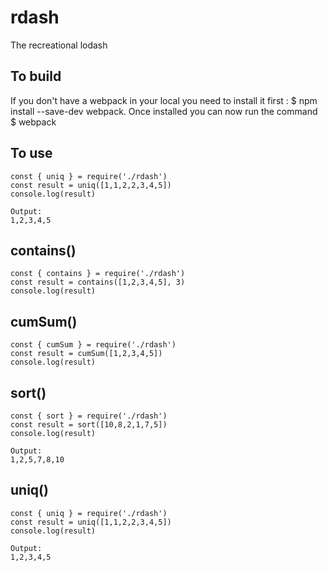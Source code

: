 # rdash
The recreational lodash

## To build
If you don't have a webpack in your local you need to install it first : $ npm install --save-dev webpack. Once installed you can now run the command    
$ webpack

## To use
    const { uniq } = require('./rdash')
    const result = uniq([1,1,2,2,3,4,5])
    console.log(result)

    Output:
    1,2,3,4,5

## contains()
    const { contains } = require('./rdash')
    const result = contains([1,2,3,4,5], 3)
    console.log(result)

## cumSum()
    const { cumSum } = require('./rdash')
    const result = cumSum([1,2,3,4,5])
    console.log(result)

## sort()
    const { sort } = require('./rdash')
    const result = sort([10,8,2,1,7,5])
    console.log(result)

    Output:
    1,2,5,7,8,10

## uniq()
    const { uniq } = require('./rdash')
    const result = uniq([1,1,2,2,3,4,5])
    console.log(result)

    Output:
    1,2,3,4,5

